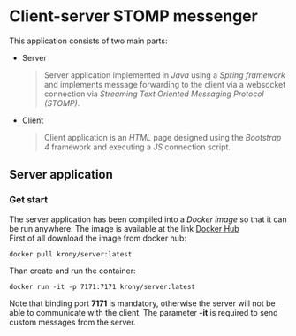 # Client-server STOMP messenger
This application consists of two main parts:
* Server
  >Server application implemented in *Java* using a *Spring framework* and implements message forwarding to the client via a websocket connection via *Streaming Text Oriented Messaging Protocol (STOMP)*.
* Client
  >Client application is an *HTML* page designed using the *Bootstrap 4* framework and executing a *JS* connection script.
## Server application
### Get start
The server application has been compiled into a *Docker image* so that it can be run anywhere. The image is available at the link [Docker Hub](https://hub.docker.com/repository/docker/krony/server/general "Server Image")  
First of all download the image from docker hub:
```console
docker pull krony/server:latest
```
Than create and run the container:
```console
docker run -it -p 7171:7171 krony/server:latest
```
Note that binding port **7171** is mandatory, otherwise the server will not be able to communicate with the client. The parameter **-it** is required to send custom messages from the server.
